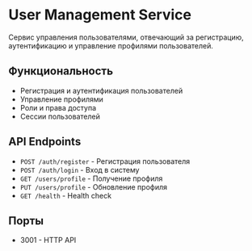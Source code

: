# User Management Service

Сервис управления пользователями, отвечающий за регистрацию, аутентификацию и управление профилями пользователей.

## Функциональность
- Регистрация и аутентификация пользователей
- Управление профилями
- Роли и права доступа
- Сессии пользователей

## API Endpoints
- `POST /auth/register` - Регистрация пользователя
- `POST /auth/login` - Вход в систему
- `GET /users/profile` - Получение профиля
- `PUT /users/profile` - Обновление профиля
- `GET /health` - Health check

## Порты
- 3001 - HTTP API
